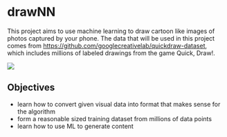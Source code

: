 # drawNN

This project aims to use machine learning to draw cartoon like images of photos captured by your phone.
The data that will be used in this project comes from https://github.com/googlecreativelab/quickdraw-dataset,
which includes millions of labeled drawings from the game Quick, Draw!. 

![](/home/salih/spring_2022/cs152/cs152-proj/images/drawings.png)


## Objectives

- learn how to convert given visual data into format that makes sense for the algorithm
- form a reasonable sized training dataset from millions of data points
- learn how to use ML to generate content

